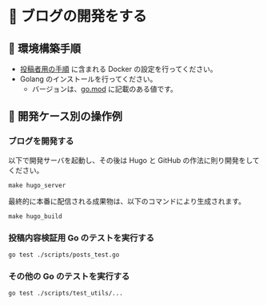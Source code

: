 # :wrench: ブログの開発をする
## :rocket: 環境構築手順

- [投稿者用の手順](/documents/posting.md) に含まれる Docker の設定を行ってください。
- Golang のインストールを行ってください。
  - バージョンは、[go.mod](https://github.com/kjirou/hugo_operation_sample/blob/main/go.mod) に記載のある値です。


## :memo: 開発ケース別の操作例
### ブログを開発する

以下で開発サーバを起動し、その後は Hugo と GitHub の作法に則り開発をしてください。

```
make hugo_server
```

最終的に本番に配信される成果物は、以下のコマンドにより生成されます。

```
make hugo_build
```

### 投稿内容検証用 Go のテストを実行する

```
go test ./scripts/posts_test.go
```

### その他の Go のテストを実行する

```
go test ./scripts/test_utils/...
```
